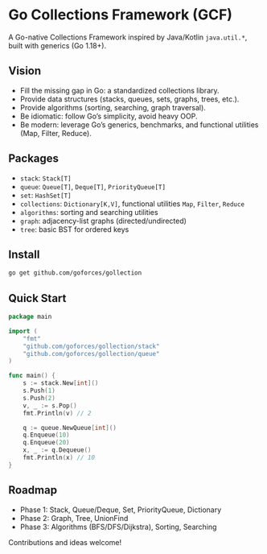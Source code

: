# Go Collections Framework (GCF)

A Go-native Collections Framework inspired by Java/Kotlin `java.util.*`, built with generics (Go 1.18+).

## Vision
- Fill the missing gap in Go: a standardized collections library.
- Provide data structures (stacks, queues, sets, graphs, trees, etc.).
- Provide algorithms (sorting, searching, graph traversal).
- Be idiomatic: follow Go’s simplicity, avoid heavy OOP.
- Be modern: leverage Go’s generics, benchmarks, and functional utilities (Map, Filter, Reduce).

## Packages
- `stack`: `Stack[T]`
- `queue`: `Queue[T]`, `Deque[T]`, `PriorityQueue[T]`
- `set`: `HashSet[T]`
- `collections`: `Dictionary[K,V]`, functional utilities `Map`, `Filter`, `Reduce`
- `algorithms`: sorting and searching utilities
- `graph`: adjacency-list graphs (directed/undirected)
- `tree`: basic BST for ordered keys

## Install

```bash
go get github.com/goforces/gollection
```

## Quick Start

```go
package main

import (
	"fmt"
	"github.com/goforces/gollection/stack"
	"github.com/goforces/gollection/queue"
)

func main() {
	s := stack.New[int]()
	s.Push(1)
	s.Push(2)
	v, _ := s.Pop()
	fmt.Println(v) // 2

	q := queue.NewQueue[int]()
	q.Enqueue(10)
	q.Enqueue(20)
	x, _ := q.Dequeue()
	fmt.Println(x) // 10
}
```

## Roadmap
- Phase 1: Stack, Queue/Deque, Set, PriorityQueue, Dictionary
- Phase 2: Graph, Tree, UnionFind
- Phase 3: Algorithms (BFS/DFS/Dijkstra), Sorting, Searching

Contributions and ideas welcome!
